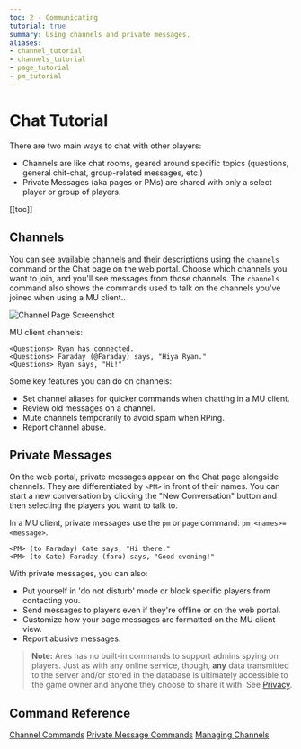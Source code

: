 ```yaml
---
toc: 2 - Communicating
tutorial: true
summary: Using channels and private messages.
aliases:
- channel_tutorial
- channels_tutorial
- page_tutorial
- pm_tutorial
---
```

# Chat Tutorial

There are two main ways to chat with other players:

* Channels are like chat rooms, geared around specific topics (questions, general chit-chat, group-related messages, etc.)
* Private Messages (aka pages or PMs) are shared with only a select player or group of players.

[[toc]]

## Channels

You can see available channels and their descriptions using the `channels` command or the Chat page on the web portal.  Choose which channels you want to join, and you'll see messages from those channels.  The `channels` command also shows the commands used to talk on the channels you've joined when using a MU client..

![Channel Page Screenshot](https://aresmush.com/images/help-images/chat.png)

MU client channels:

    <Questions> Ryan has connected.
    <Questions> Faraday (@Faraday) says, "Hiya Ryan."
    <Questions> Ryan says, "Hi!"

Some key features you can do on channels:

* Set channel aliases for quicker commands when chatting in a MU client.
* Review old messages on a channel.
* Mute channels temporarily to avoid spam when RPing.
* Report channel abuse.

## Private Messages

On the web portal, private messages appear on the Chat page alongside channels.  They are differentiated by `<PM>` in front of their names. You can start a new conversation by clicking the "New Conversation" button and then selecting the players you want to talk to.
  
In a MU client, private messages use the `pm` or `page` command: `pm <names>=<message>`.
  
    <PM> (to Faraday) Cate says, "Hi there."
    <PM> (to Cate) Faraday (fara) says, "Good evening!"

With private messages, you can also:

* Put yourself in 'do not disturb' mode or block specific players from contacting you.
* Send messages to players even if they're offline or on the web portal.
* Customize how your page messages are formatted on the MU client view.
* Report abusive messages.

> **Note:** Ares has no built-in commands to support admins spying on players.  Just as with any online service, though, **any** data transmitted to the server and/or stored in the database is ultimately accessible to the game owner and anyone they choose to share it with.  See [Privacy](/help/privacy).

## Command Reference

[Channel Commands](/help/channels)
[Private Message Commands](/help/pm)
[Managing Channels](/help/manage_channels)  


